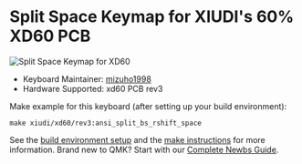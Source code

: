 # Split Space Keymap for XIUDI's 60% XD60 PCB

![Split Space Keymap for XD60](https://imgur.com/a/tw1X6XE)

* Keyboard Maintainer: [mizuho1998](https://github.com/mizuho1998)
* Hardware Supported: xd60 PCB rev3

Make example for this keyboard (after setting up your build environment):

    make xiudi/xd60/rev3:ansi_split_bs_rshift_space

See the [build environment setup](https://docs.qmk.fm/#/getting_started_build_tools) and the [make instructions](https://docs.qmk.fm/#/getting_started_make_guide) for more information. Brand new to QMK? Start with our [Complete Newbs Guide](https://docs.qmk.fm/#/newbs).
